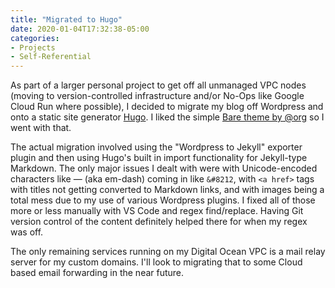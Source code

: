 ```yaml
---
title: "Migrated to Hugo"
date: 2020-01-04T17:32:38-05:00
categories:
- Projects
- Self-Referential
---
```

As part of a larger personal project to get off all unmanaged VPC nodes (moving to version-controlled infrastructure and/or No-Ops like Google Cloud Run where possible), I decided to migrate my blog off Wordpress and onto a static site generator [Hugo](https://gohugo.io/). I liked the simple [Bare theme by @org](https://github.com/orf/bare-hugo-theme) so I went with that.

The actual migration involved using the "Wordpress to Jekyll" exporter plugin and then using Hugo's built in import functionality for Jekyll-type Markdown. The only major issues I dealt with were with Unicode-encoded characters like — (aka em-dash) coming in like `&#8212`, with `<a href>` tags with titles not getting converted to Markdown links, and with images being a total mess due to my use of various Wordpress plugins. I fixed all of those more or less manually with VS Code and regex find/replace. Having Git version control of the content definitely helped there for when my regex was off.

The only remaining services running on my Digital Ocean VPC is a mail relay server for my custom domains. I'll look to migrating that to some Cloud based email forwarding in the near future.